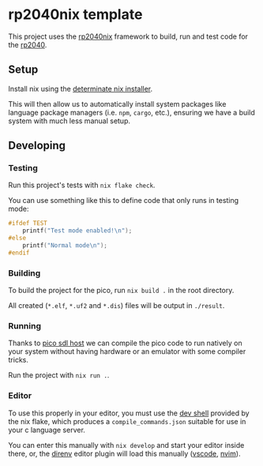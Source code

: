 # rp2040nix template

This project uses the [rp2040nix](https://github.com/baileyluTCD/rp2040nix) framework to build, run and test code for the [rp2040](https://en.wikipedia.org/wiki/RP2040).

## Setup

Install nix using the [determinate nix installer](https://determinate.systems/nix-installer/).

This will then allow us to automatically install system packages like language package managers (i.e. `npm`, `cargo`, etc.), ensuring we have a build system with much less manual setup.

## Developing

### Testing
Run this project's tests with `nix flake check`. 

You can use something like this to define code that only runs in testing mode:
```c
#ifdef TEST
    printf("Test mode enabled!\n");
#else
    printf("Normal mode\n");
#endif
```

### Building
To build the project for the pico, run `nix build .` in the root directory.

All created (`*.elf`, `*.uf2` and `*.dis`) files will be output in `./result`.

### Running
Thanks to [pico sdl host](https://github.com/raspberrypi/pico-host-sdl) we can compile the pico code to run natively on your system without having hardware or an emulator with some compiler tricks.

Run the project with `nix run .`.

### Editor
To use this properly in your editor, you must use the [dev shell](https://nix.dev/tutorials/first-steps/declarative-shell.html) provided by the nix flake, which produces a `compile_commands.json` suitable for use in your c language server.

You can enter this manually with `nix develop` and start your editor inside there, or, the [direnv](https://nix.dev/tutorials/first-steps/declarative-shell.html) editor plugin will load this manually ([vscode](https://github.com/direnv/direnv-vscode), [nvim](https://github.com/direnv/direnv.vim)).
